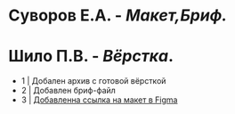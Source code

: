 # Суворов Е.А. - *Макет,Бриф.*
# Шило П.В. - *Вёрстка*.
- 1 | Добален архив с готовой вёрсткой
- 2 | Добавлен бриф-файл
- 3 | [Добавленна ссылка на макет в Figma](https://www.figma.com/file/82LL17ODCs4OdRrxH90X70/FlowersRF?node-id=1%3A2)
